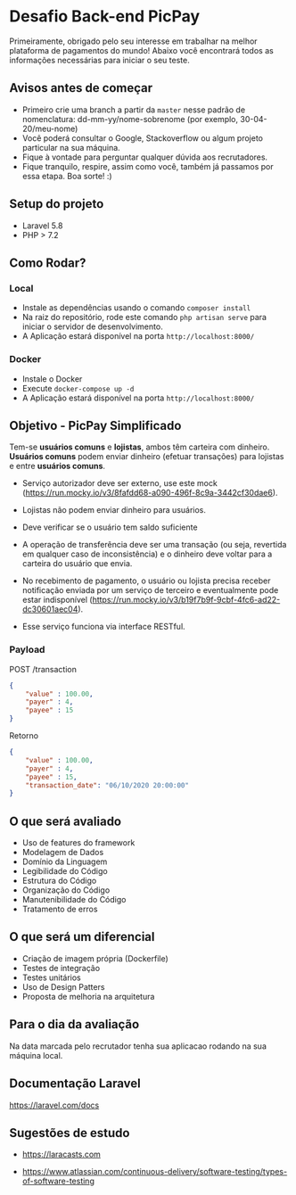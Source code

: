 # Desafio Back-end PicPay

Primeiramente, obrigado pelo seu interesse em trabalhar na melhor plataforma de pagamentos do mundo!
Abaixo você encontrará todos as informações necessárias para iniciar o seu teste.

## Avisos antes de começar

- Primeiro crie uma branch a partir da `master` nesse padrão de nomenclatura: dd-mm-yy/nome-sobrenome (por exemplo, 30-04-20/meu-nome)
- Você poderá consultar o Google, Stackoverflow ou algum projeto particular na sua máquina.
- Fique à vontade para perguntar qualquer dúvida aos recrutadores.
- Fique tranquilo, respire, assim como você, também já passamos por essa etapa. Boa sorte! :)

## Setup do projeto

- Laravel 5.8
- PHP > 7.2

## Como Rodar?

### Local

- Instale as dependências usando o comando `composer install`
- Na raiz do repositório, rode este comando `php artisan serve` para iniciar o servidor de desenvolvimento.
- A Aplicação estará disponível na porta `http://localhost:8000/`

### Docker
- Instale o Docker
- Execute `docker-compose up -d`
- A Aplicação estará disponível na porta `http://localhost:8000/`

## Objetivo - PicPay Simplificado

Tem-se **usuários comuns** e **lojistas**, ambos têm carteira com dinheiro. **Usuários comuns** podem enviar dinheiro (efetuar transações) para lojistas e entre **usuários comuns**. 

- Serviço autorizador deve ser externo, use este mock (https://run.mocky.io/v3/8fafdd68-a090-496f-8c9a-3442cf30dae6).

- Lojistas não podem enviar dinheiro para usuários. 

- Deve verificar se o usuário tem saldo suficiente

- A operação de transferência deve ser uma transação (ou seja, revertida em qualquer caso de inconsistência) e o dinheiro deve voltar para a carteira do usuário que envia. 

- No recebimento de pagamento, o usuário ou lojista precisa receber notificação enviada por um serviço de terceiro e eventualmente pode estar indisponível (https://run.mocky.io/v3/b19f7b9f-9cbf-4fc6-ad22-dc30601aec04). 

- Esse serviço funciona via interface RESTful. 

### Payload

POST /transaction

```json
{
    "value" : 100.00,
    "payer" : 4,
    "payee" : 15
}
```
Retorno
```json
{
    "value" : 100.00,
    "payer" : 4,
    "payee" : 15,
    "transaction_date": "06/10/2020 20:00:00"
}
```


## O que será avaliado
- Uso de features do framework
- Modelagem de Dados
- Domínio da Linguagem
- Legibilidade do Código
- Estrutura do Código
- Organização do Código
- Manutenibilidade do Código
- Tratamento de erros

## O que será um diferencial
- Criação de imagem própria (Dockerfile)
- Testes de integração
- Testes unitários
- Uso de Design Patters
- Proposta de melhoria na arquitetura

## Para o dia da avaliação
Na data marcada pelo recrutador tenha sua aplicacao rodando na sua máquina local.

## Documentação Laravel

https://laravel.com/docs

## Sugestões de estudo

- https://laracasts.com

- https://www.atlassian.com/continuous-delivery/software-testing/types-of-software-testing

